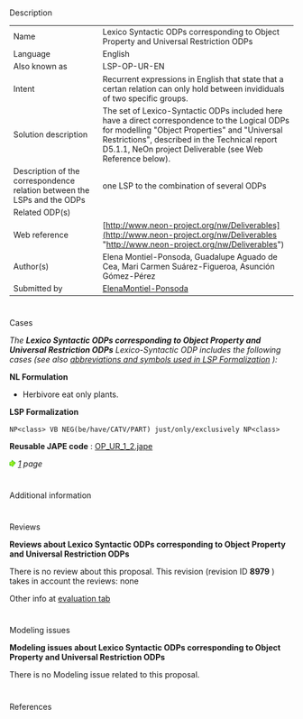 # 

 Description




|  |  |
| --- | --- |
|  Name  |  Lexico Syntactic ODPs corresponding to Object Property and Universal Restriction ODPs  |
|  Language  |  English  |
|  Also known as  |  LSP-OP-UR-EN  |
|  Intent  |  Recurrent expressions in English that state that a certan relation can only hold between invididuals of two specific groups.  |
|  Solution description  |  The set of Lexico-Syntactic ODPs included here have a direct correspondence to the Logical ODPs for modelling "Object Properties" and "Universal Restrictions", described in the Technical report D5.1.1, NeOn project Deliverable (see Web Reference below).  |
|  Description of the correspondence relation between the LSPs and the ODPs  |  one LSP to the combination of several ODPs  |
|  Related ODP(s)  |  |
|  Web reference  | [http://www.neon-project.org/nw/Deliverables](http://www.neon-project.org/nw/Deliverables "http://www.neon-project.org/nw/Deliverables")  |
|  Author(s)  |  Elena Montiel-Ponsoda, Guadalupe Aguado de Cea, Mari Carmen Suárez-Figueroa, Asunción Gómez-Pérez  |
|  Submitted by  | [ElenaMontiel-Ponsoda](../User/ElenaMontiel-Ponsoda "User:ElenaMontiel-Ponsoda")  |



  





# 

 Cases



_The
 __Lexico Syntactic ODPs corresponding to Object Property and Universal Restriction ODPs__ 
 Lexico-Syntactic ODP includes the following cases (see also
 [abbreviations and symbols used in LSP Formalization](../Community/LSPSymbols "Community:LSPSymbols") 
 ):_ 




  







__NL Formulation__ 



* Herbivore eat only plants.


__LSP Formalization__ 




```
NP<class> VB NEG(be/have/CATV/PART) just/only/exclusively NP<class>

```


__Reusable JAPE code__ 
 :
 [OP\_UR\_1\_2.jape](public/images/8/8a/OP_UR_1_2.jape "OP UR 1 2.jape") 






[![](public/images/thumb/8/87/ArrowRight.gif/11px-ArrowRight.gif)](../Image/ArrowRight.gif "ArrowRight.gif")
_[1](../Submissions/Lexico_Syntactic_ODPs_corresponding_to_Object_Property_and_Universal_Restriction_ODPs/1 "Submissions:Lexico Syntactic ODPs corresponding to Object Property and Universal Restriction ODPs/1") 
 page_ 




# 

 Additional information



# 

 Reviews




__Reviews about Lexico Syntactic ODPs corresponding to Object Property and Universal Restriction ODPs__ 


 There is no review about this proposal.
This revision (revision ID
 __8979__ 
 ) takes in account the reviews: none
 



 Other info at
 [evaluation tab](http://ontologydesignpatterns.org/wiki/index.php?title=Submissions:Lexico_Syntactic_ODPs_corresponding_to_Object_Property_and_Universal_Restriction_ODPs&action=evaluation "http://ontologydesignpatterns.org/wiki/index.php?title=Submissions:Lexico_Syntactic_ODPs_corresponding_to_Object_Property_and_Universal_Restriction_ODPs&action=evaluation") 





  





# 

 Modeling issues




__Modeling issues about Lexico Syntactic ODPs corresponding to Object Property and Universal Restriction ODPs__ 


 There is no Modeling issue related to this proposal.
 




  





# 

 References